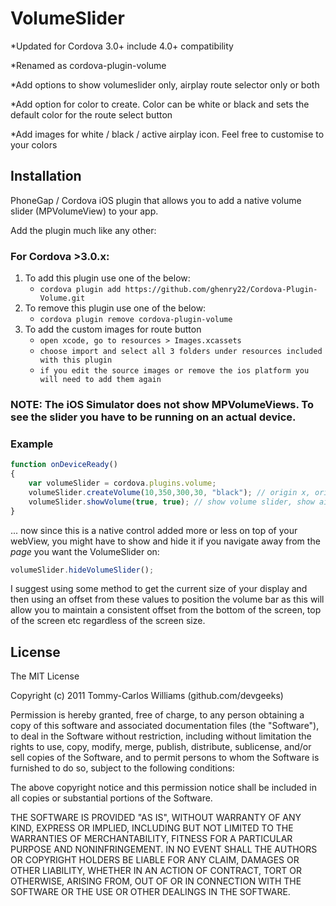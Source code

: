 VolumeSlider
============

*Updated for Cordova 3.0+ include 4.0+ compatibility

*Renamed as cordova-plugin-volume

*Add options to show volumeslider only, airplay route selector only or both

*Add option for color to create.  Color can be white or black and sets the default color for the route select button

*Add images for white / black / active airplay icon.  Feel free to customise to your colors


Installation
------------

PhoneGap / Cordova iOS plugin that allows you to add a native volume slider (MPVolumeView) to your app.

Add the plugin much like any other:

### For Cordova >3.0.x:

1. To add this plugin use one of the below: 
	- `cordova plugin add https://github.com/ghenry22/Cordova-Plugin-Volume.git`
2. To remove this plugin use one of the below: 
	- `cordova plugin remove cordova-plugin-volume`
3. To add the custom images for route button
	- `open xcode, go to resources > Images.xcassets`
	- `choose import and select all 3 folders under resources included with this plugin`
	- `if you edit the source images or remove the ios platform you will need to add them again`

### NOTE: The iOS Simulator does not show MPVolumeViews. To see the slider you have to be running on an actual device.

### Example
```javascript
function onDeviceReady()
{
	var volumeSlider = cordova.plugins.volume;
	volumeSlider.createVolume(10,350,300,30, "black"); // origin x, origin y, width, height, color ("black" or "white" only affects airplay route button)
	volumeSlider.showVolume(true, true); // show volume slider, show airplay route button
}
```

... now since this is a native control added more or less on top of your webView, you might have to show and hide it if you navigate away from the _page_ you want the VolumeSlider on:

```javascript
volumeSlider.hideVolumeSlider();
```

I suggest using some method to get the current size of your display and then using an offset from these values to position the volume bar as this will allow you to maintain a consistent offset from the bottom of the screen, top of the screen etc regardless of the screen size.

## License

The MIT License

Copyright (c) 2011 Tommy-Carlos Williams (github.com/devgeeks)

Permission is hereby granted, free of charge, to any person obtaining a copy of this software and associated documentation files (the "Software"), to deal in the Software without restriction, including without limitation the rights to use, copy, modify, merge, publish, distribute, sublicense, and/or sell copies of the Software, and to permit persons to whom the Software is furnished to do so, subject to the following conditions:

The above copyright notice and this permission notice shall be included in all copies or substantial portions of the Software.

THE SOFTWARE IS PROVIDED "AS IS", WITHOUT WARRANTY OF ANY KIND, EXPRESS OR IMPLIED, INCLUDING BUT NOT LIMITED TO THE WARRANTIES OF MERCHANTABILITY, FITNESS FOR A PARTICULAR PURPOSE AND NONINFRINGEMENT. IN NO EVENT SHALL THE AUTHORS OR COPYRIGHT HOLDERS BE LIABLE FOR ANY CLAIM, DAMAGES OR OTHER LIABILITY, WHETHER IN AN ACTION OF CONTRACT, TORT OR OTHERWISE, ARISING FROM, OUT OF OR IN CONNECTION WITH THE SOFTWARE OR THE USE OR OTHER DEALINGS IN THE SOFTWARE.
